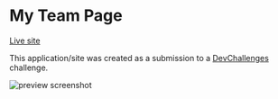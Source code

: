 # My Team Page
[Live site](https://amansgz.github.io/css-my-team-page/)

This application/site was created as a submission to a [DevChallenges](https://devchallenges.io/paths/responsive-web-developer) challenge. 


![preview screenshot](./assets/preview.png)

